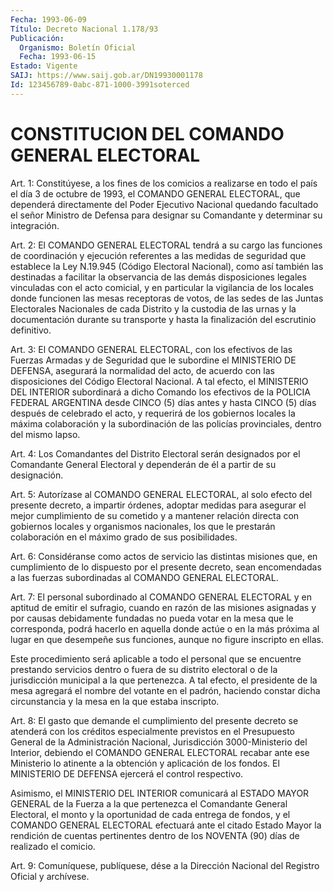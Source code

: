 ```yaml
---
Fecha: 1993-06-09
Título: Decreto Nacional 1.178/93
Publicación:
  Organismo: Boletín Oficial
  Fecha: 1993-06-15
Estado: Vigente
SAIJ: https://www.saij.gob.ar/DN19930001178
Id: 123456789-0abc-871-1000-3991soterced
---
```

# CONSTITUCION DEL COMANDO GENERAL ELECTORAL

<a id="1"></a>
Art. 1: Constitúyese, a los fines de los comicios a realizarse en todo  el  país  el  día 3 de octubre de 1993, el COMANDO GENERAL ELECTORAL, que dependerá  directamente del Poder Ejecutivo Nacional quedando facultado el señor  Ministro  de  Defensa para designar su Comandante y determinar su integración.

<a id="2"></a>
Art.  2:  El  COMANDO  GENERAL ELECTORAL tendrá a su cargo las funciones de coordinación y ejecución  referentes  a las medidas de seguridad    que   establece  la  Ley  N.19.945  (Código  Electoral Nacional),  como  así    también  las  destinadas  a  facilitar  la observancia de las demás disposiciones  legales  vinculadas  con el acto  comicial,  y en particular la vigilancia de los locales donde funcionen las mesas  receptoras  de  votos,  de  las  sedes  de las Juntas  Electorales  Nacionales  de  cada Distrito y la custodia de las  urnas  y la documentación durante su  transporte  y  hasta  la finalización del escrutinio definitivo.

<a id="3"></a>
Art. 3: El COMANDO GENERAL ELECTORAL, con los efectivos de las Fuerzas  Armadas  y  de Seguridad que le subordine el MINISTERIO DE DEFENSA, asegurará la  normalidad  del  acto,  de  acuerdo  con las disposiciones  del  Código  Electoral  Nacional.  A  tal efecto, el MINISTERIO  DEL INTERIOR subordinará a dicho Comando los  efectivos de la POLICIA  FEDERAL ARGENTINA desde CINCO (5) días antes y hasta CINCO (5) días después  de  celebrado  el  acto, y requerirá de los gobiernos locales la máxima colaboración y la  subordinación de las policías provinciales, dentro del mismo lapso.

<a id="4"></a>
Art. 4: Los Comandantes del Distrito Electoral serán designados por  el Comandante General Electoral y dependerán de él a partir de su designación.

<a id="5"></a>
Art. 5: Autorízase al COMANDO GENERAL ELECTORAL, al solo efecto del  presente  decreto,  a  impartir  órdenes, adoptar medidas para asegurar  el  mejor  cumplimiento  de  su  cometido  y  a  mantener relación  directa  con  gobiernos locales y organismos  nacionales, los  que  le prestarán colaboración  en  el  máximo  grado  de  sus posibilidades.

<a id="6"></a>
Art.  6:  Considéranse  como  actos  de servicio las distintas misiones  que,  en  cumplimiento de lo dispuesto  por  el  presente decreto, sean encomendadas  a  las  fuerzas subordinadas al COMANDO GENERAL ELECTORAL.

<a id="7"></a>
Art. 7: El personal subordinado al COMANDO GENERAL ELECTORAL y en aptitud  de  emitir el sufragio, cuando en razón de las misiones asignadas y por causas  debidamente  fundadas  no pueda votar en la mesa que le corresponda, podrá hacerlo en aquella  donde actúe o en la más próxima al lugar en que desempeñe sus funciones,  aunque  no figure inscripto en ellas.

Este  procedimiento  será  aplicable  a  todo  el  personal que se encuentre  prestando  servicios  dentro  o  fuera  de  su  distrito electoral  o  de  la jurisdicción municipal a la que pertenezca.  A tal  efecto, el presidente  de  la  mesa  agregará  el  nombre  del votante  en  el  padrón,  haciendo constar dicha circunstancia y la mesa en la que estaba inscripto.

<a id="8"></a>
Art.  8:  El  gasto  que  demande el cumplimiento del presente decreto se atenderá con los créditos  especialmente previstos en el Presupuesto  General  de la Administración  Nacional,  Jurisdicción 3000-Ministerio  del  Interior,    debiendo    el  COMANDO  GENERAL ELECTORAL recabar ante ese Ministerio lo atinente  a la obtención y aplicación  de  los  fondos.  El MINISTERIO DE DEFENSA ejercerá  el control respectivo.

Asimismo, el MINISTERIO DEL INTERIOR  comunicará  al  ESTADO MAYOR GENERAL  de  la  Fuerza  a  la que pertenezca el Comandante General Electoral, el monto y la oportunidad  de  cada entrega de fondos, y el COMANDO GENERAL ELECTORAL efectuará ante  el citado Estado Mayor la  rendición  de cuentas pertinentes dentro de  los  NOVENTA  (90) días de realizado el comicio.

<a id="9"></a>
Art.  9: Comuníquese, publíquese, dése a la Dirección Nacional del Registro Oficial y archívese.